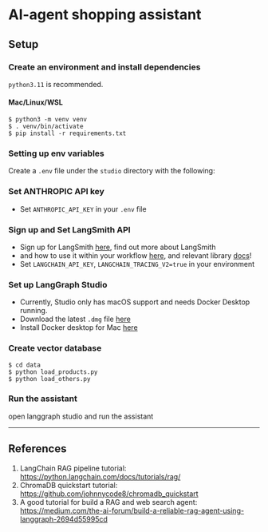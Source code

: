 # AI-agent shopping assistant

## Setup

### Create an environment and install dependencies
`python3.11` is recommended.
#### Mac/Linux/WSL
```
$ python3 -m venv venv
$ . venv/bin/activate
$ pip install -r requirements.txt
```

### Setting up env variables
Create a `.env` file under the `studio` directory with the following:

### Set ANTHROPIC API key
*  Set `ANTHROPIC_API_KEY` in your `.env` file 

### Sign up and Set LangSmith API
* Sign up for LangSmith [here](https://smith.langchain.com/), find out more about LangSmith
* and how to use it within your workflow [here](https://www.langchain.com/langsmith), and relevant library [docs](https://docs.smith.langchain.com/)!
*  Set `LANGCHAIN_API_KEY`, `LANGCHAIN_TRACING_V2=true` in your environment 

### Set up LangGraph Studio

* Currently, Studio only has macOS support and needs Docker Desktop running.
* Download the latest `.dmg` file [here](https://github.com/langchain-ai/langgraph-studio?tab=readme-ov-file#download)
* Install Docker desktop for Mac [here](https://docs.docker.com/engine/install/)

### Create vector database
```
$ cd data
$ python load_products.py
$ python load_others.py
```

### Run the assistant
open langgraph studio and run the assistant




---
## References
1. LangChain RAG pipeline tutorial: https://python.langchain.com/docs/tutorials/rag/
2. ChromaDB quickstart tutorial: https://github.com/johnnycode8/chromadb_quickstart
3. A good tutorial for build a RAG and web search agent: https://medium.com/the-ai-forum/build-a-reliable-rag-agent-using-langgraph-2694d55995cd